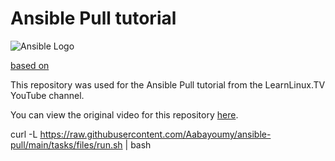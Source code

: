 # Ansible Pull tutorial

![Ansible Logo](https://www.learnlinux.tv/wp-content/uploads/2020/12/ansible-e1607524003363.png)

[based on](https://github.com/LearnLinuxTV/ansible_pull_tutorial)

This repository was used for the Ansible Pull tutorial from the LearnLinux.TV YouTube channel.

You can view the original video for this repository [here](https://youtu.be/sn1HQq_GFNE).


curl -L https://raw.githubusercontent.com/Aabayoumy/ansible-pull/main/tasks/files/run.sh | bash